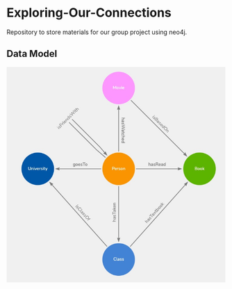 # Exploring-Our-Connections
Repository to store materials for our group project using neo4j.

## Data Model
<img src="images/data_model.jpg">
